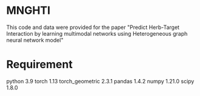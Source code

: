 # MNGHTI
This code and data were provided for the paper "Predict Herb-Target Interaction by learning multimodal networks using Heterogeneous graph neural network model"

# Requirement
python 3.9
torch 1.13
torch_geometric 2.3.1
pandas 1.4.2
numpy 1.21.0
scipy 1.8.0

